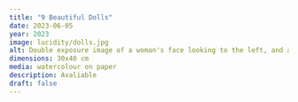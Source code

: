 ```yaml
---
title: "9 Beautiful Dolls"
date: 2023-06-05
year: 2023
image: lucidity/dolls.jpg
alt: Double exposure image of a woman's face looking to the left, and angled looking down with contempt.
dimensions: 30x40 cm
media: watercolour on paper
description: Avaliable
draft: false
---
```


